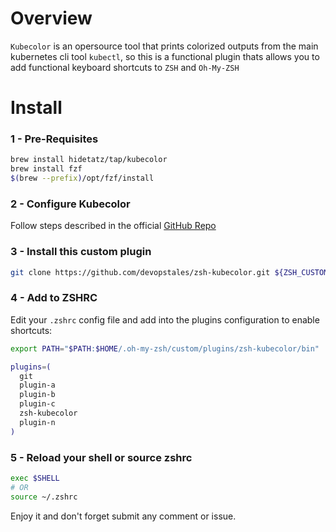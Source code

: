 # Overview

`Kubecolor` is an opersource tool that prints colorized outputs from the main kubernetes cli tool `kubectl`, so this is a functional plugin thats allows you to add functional keyboard shortcuts to `ZSH` and `Oh-My-ZSH`
# Install

### 1 - Pre-Requisites

```bash
brew install hidetatz/tap/kubecolor
brew install fzf
$(brew --prefix)/opt/fzf/install
```

### 2 - Configure Kubecolor

Follow steps described in the official [GitHub Repo](https://github.com/hidetatz/kubecolor)

### 3 - Install this custom plugin

```bash
git clone https://github.com/devopstales/zsh-kubecolor.git ${ZSH_CUSTOM:-~/.oh-my-zsh/custom}/plugins/zsh-kubecolor
```

### 4 - Add to ZSHRC

Edit your `.zshrc` config file  and add into the plugins configuration to enable shortcuts:

```bash
export PATH="$PATH:$HOME/.oh-my-zsh/custom/plugins/zsh-kubecolor/bin"

plugins=(
  git
  plugin-a
  plugin-b
  plugin-c
  zsh-kubecolor
  plugin-n
)
```

### 5 - Reload your shell or source zshrc
```bash
exec $SHELL
# OR
source ~/.zshrc
```

Enjoy it and don't forget submit any comment or issue.

